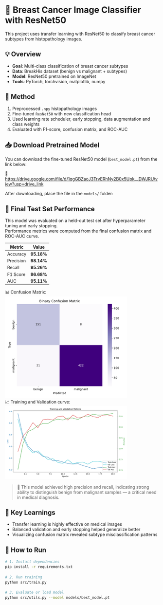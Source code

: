 # 🧠 Breast Cancer Image Classifier with ResNet50

This project uses transfer learning with ResNet50 to classify breast cancer subtypes from histopathology images.

## 💡 Overview
- **Goal**: Multi-class classification of breast cancer subtypes
- **Data**: BreakHis dataset (benign vs malignant + subtypes)
- **Model**: ResNet50 pretrained on ImageNet
- **Tools**: PyTorch, torchvision, matplotlib, numpy

## 🔬 Method
1. Preprocessed `.npy` histopathology images
2. Fine-tuned `ResNet50` with new classification head
3. Used learning rate scheduler, early stopping, data augmentation and class weights
4. Evaluated with F1-score, confusion matrix, and ROC-AUC

## 📥 Download Pretrained Model

You can download the fine-tuned ResNet50 model (`best_model.pt`) from the link below:

🔗 https://drive.google.com/file/d/1qgGBZacJ3TrvERhNy2B0x5Upk__DWJRU/view?usp=drive_link

After downloading, place the file in the `models/` folder:


## 🧪 Final Test Set Performance

This model was evaluated on a held-out test set after hyperparameter tuning and early stopping.  
Performance metrics were computed from the final confusion matrix and ROC-AUC curve.

| Metric     | Value     |
|------------|-----------|
| Accuracy   | **95.18%** |
| Precision  | **98.14%** |
| Recall     | **95.26%** |
| F1 Score   | **96.68%** |
| AUC        | **95.11%** |


📊 Confusion Matrix:<img src="result/confusion_matrix.pdf" width="400">  
📈 Training and Validation curve: <img src="result/training_val_curves.pdf" width="400">

> 🎯 This model achieved high precision and recall, indicating strong ability to distinguish benign from malignant samples — a critical need in medical diagnosis.

## 🧠 Key Learnings
- Transfer learning is highly effective on medical images
- Balanced validation and early stopping helped generalize better
- Visualizing confusion matrix revealed subtype misclassification patterns

## 🚀 How to Run
```bash
# 1. Install dependencies
pip install -r requirements.txt

# 2. Run training
python src/train.py

# 3. Evaluate or load model
python src/utils.py --model models/best_model.pt
